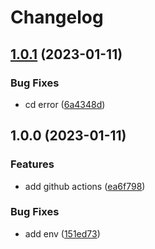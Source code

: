 # Changelog

## [1.0.1](https://github.com/key-hui-mentem/version-control/compare/v1.0.0...v1.0.1) (2023-01-11)


### Bug Fixes

* cd error ([6a4348d](https://github.com/key-hui-mentem/version-control/commit/6a4348d5ebba2f374575e196aff9351ebcb7dfbb))

## 1.0.0 (2023-01-11)


### Features

* add github actions ([ea6f798](https://github.com/key-hui-mentem/version-control/commit/ea6f798d8be2c6324e5212953643b840162c089d))


### Bug Fixes

* add env ([151ed73](https://github.com/key-hui-mentem/version-control/commit/151ed732ee350dc239ab0e5a0d2a917d6af243a5))
